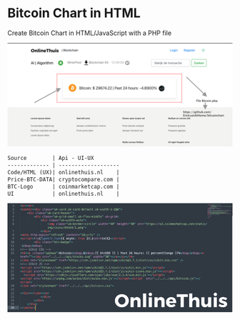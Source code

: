 # Bitcoin Chart in HTML
Create Bitcoin Chart in HTML/JavaScript with a PHP file

![alt text](https://github.com/EricksonAtHome/bitcoinchart/blob/main/otbc.png?raw=true)

```
Source        | Api - UI-UX
------------- | -------------------
Code/HTML (UX)| onlinethuis.nl    |
Price-BTC-DATA| cryptocompare.com | 
BTC-Logo      | coinmarketcap.com | 
UI            | onlinethuis.nl    |
```

![alt text](https://github.com/EricksonAtHome/bitcoinchart/blob/main/code22.png?raw=true)
